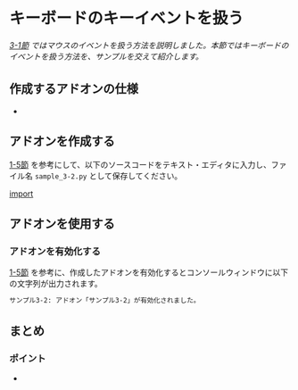<div id="sect_title_img_3_2"></div>

<div id="sect_title_text"></div>

# キーボードのキーイベントを扱う

<div id="preface"></div>

###### [3-1節](../chapter_03/01_Handle_Mouse_Click_Event.md) ではマウスのイベントを扱う方法を説明しました。本節ではキーボードのイベントを扱う方法を、サンプルを交えて紹介します。

## 作成するアドオンの仕様

*

## アドオンを作成する

[1-5節](../chapter_01/05_Install_own_Add-on.md) を参考にして、以下のソースコードをテキスト・エディタに入力し、ファイル名 ```sample_3-2.py``` として保存してください。

[import](../../sample/src/chapter_03/sample_3-2.py)

## アドオンを使用する

### アドオンを有効化する

[1-5節](../chapter_01/05_Install_own_Add-on.md) を参考に、作成したアドオンを有効化するとコンソールウィンドウに以下の文字列が出力されます。

```sh
サンプル3-2: アドオン「サンプル3-2」が有効化されました。
```



## まとめ



<div id="point"></div>

### ポイント

<div id="point_item"></div>

*

